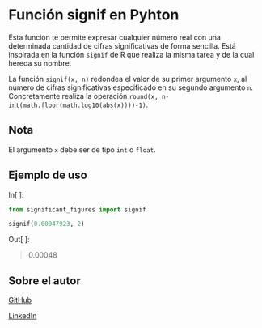 # Función signif en Pyhton
Esta función te permite expresar cualquier número real con una determinada cantidad de cifras significativas de forma sencilla. Está inspirada en la función `signif` de R que realiza la misma tarea y de la cual hereda su nombre.

La función `signif(x, n)` redondea el valor de su primer argumento `x`, al número de cifras significativas especificado en su segundo argumento `n`. Concretamente realiza la operación `round(x, n-int(math.floor(math.log10(abs(x))))-1)`.
## Nota
El argumento `x` debe ser de tipo `int` o `float`.

## Ejemplo de uso
In[&nbsp;]:
```python
from significant_figures import signif

signif(0.00047923, 2)
```
Out[&nbsp;]:
> 0.00048

## Sobre el autor
[GitHub](https://github.com/luisgn98)

[LinkedIn](https://www.linkedin.com/in/luis-garc%C3%ADa-nnomo-b041b51b3/)
